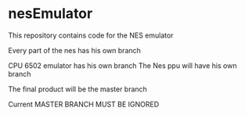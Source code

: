 # nesEmulator

This repository contains code for the NES emulator

Every part of the nes has his own branch

CPU 6502 emulator has his own branch
The Nes ppu will have his own branch

The final product will be the master branch

Current MASTER BRANCH MUST BE IGNORED
